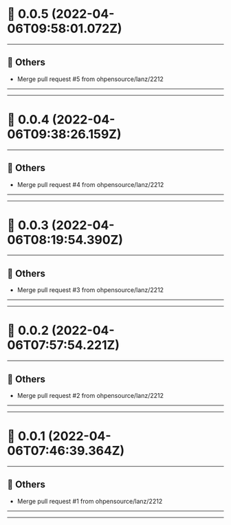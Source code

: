 # :confetti_ball: 0.0.5 (2022-04-06T09:58:01.072Z)
- - -
## :newspaper: Others
* Merge pull request #5 from ohpensource/lanz/2212
- - -
- - -
# :confetti_ball: 0.0.4 (2022-04-06T09:38:26.159Z)
- - -
## :newspaper: Others
* Merge pull request #4 from ohpensource/lanz/2212
- - -
- - -
# :confetti_ball: 0.0.3 (2022-04-06T08:19:54.390Z)
- - -
## :newspaper: Others
* Merge pull request #3 from ohpensource/lanz/2212
- - -
- - -
# :confetti_ball: 0.0.2 (2022-04-06T07:57:54.221Z)
- - -
## :newspaper: Others
* Merge pull request #2 from ohpensource/lanz/2212
- - -
- - -
# :confetti_ball: 0.0.1 (2022-04-06T07:46:39.364Z)
- - -
## :newspaper: Others
* Merge pull request #1 from ohpensource/lanz/2212
- - -
- - -

